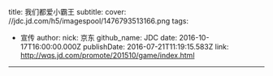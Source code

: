 title: 我们都爱小霸王
subtitle: 
cover: //jdc.jd.com/h5/imagespool/1476793513166.png
tags:
  - 宣传
author:
  nick: 京东
  github_name: JDC
date: 2016-10-17T16:00:00.000Z
publishDate: 2016-07-21T11:19:15.583Z
link: http://wqs.jd.com/promote/201510/game/index.html
---